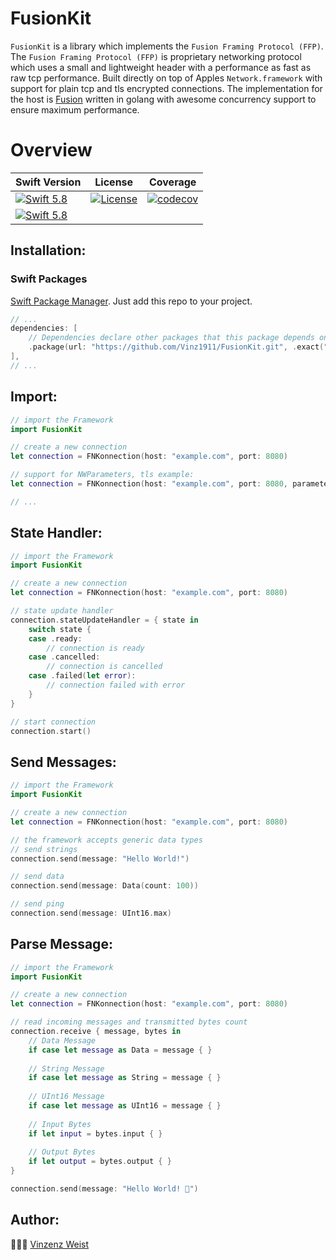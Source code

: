 # FusionKit

`FusionKit` is a library which implements the `Fusion Framing Protocol (FFP)`. 
The `Fusion Framing Protocol (FFP)` is proprietary networking protocol which uses a small and lightweight header with a performance as fast as raw tcp performance. Built directly on top of Apples `Network.framework` with support for plain tcp and tls encrypted connections. The implementation for the host is [Fusion](https://github.com/Vinz1911/fusion) written in golang with awesome concurrency support to ensure maximum performance.

# Overview
| Swift Version                                                                                                | License                                                                                                                                              | Coverage                                                                                                                                              |
|--------------------------------------------------------------------------------------------------------------|------------------------------------------------------------------------------------------------------------------------------------------------------|-------------------------------------------------------------------------------------------------------------------------------------------------------|
| [![Swift 5.8](https://img.shields.io/badge/Swift-5.8-orange.svg?logo=swift&style=flat)](https://swift.org)   | [![License](https://img.shields.io/badge/license-GPLv3-blue.svg?longCache=true&style=flat)](https://github.com/Vinz1911/FusionKit/blob/main/LICENSE) | [![codecov](https://codecov.io/github/Vinz1911/FusionKit/branch/main/graph/badge.svg?token=EE3S0BOINS)](https://codecov.io/github/Vinz1911/FusionKit) |
| [![Swift 5.8](https://img.shields.io/badge/SPM-Support-orange.svg?logo=swift&style=flat)](https://swift.org) |                                                                                                                                                      |                                                                                                                                                       |

## Installation:
### Swift Packages
[Swift Package Manager](https://developer.apple.com/documentation/xcode/swift-packages). Just add this repo to your project.

```swift
// ...
dependencies: [
    // Dependencies declare other packages that this package depends on.
    .package(url: "https://github.com/Vinz1911/FusionKit.git", .exact("7.1.0")),
],
// ...
```

## Import:
```swift
// import the Framework
import FusionKit

// create a new connection
let connection = FNKonnection(host: "example.com", port: 8080)

// support for NWParameters, tls example:
let connection = FNKonnection(host: "example.com", port: 8080, parameters: .tls)

// ...
```

## State Handler:
```swift
// import the Framework
import FusionKit

// create a new connection
let connection = FNKonnection(host: "example.com", port: 8080)

// state update handler
connection.stateUpdateHandler = { state in
    switch state {
    case .ready:
        // connection is ready
    case .cancelled:
        // connection is cancelled
    case .failed(let error):
        // connection failed with error
    }
}

// start connection
connection.start()
```

## Send Messages:
```swift
// import the Framework
import FusionKit

// create a new connection
let connection = FNKonnection(host: "example.com", port: 8080)

// the framework accepts generic data types
// send strings
connection.send(message: "Hello World!")

// send data
connection.send(message: Data(count: 100))

// send ping
connection.send(message: UInt16.max)
```

## Parse Message:
```swift
// import the Framework
import FusionKit

// create a new connection
let connection = FNKonnection(host: "example.com", port: 8080)

// read incoming messages and transmitted bytes count
connection.receive { message, bytes in    
    // Data Message
    if case let message as Data = message { }
    
    // String Message
    if case let message as String = message { }
    
    // UInt16 Message
    if case let message as UInt16 = message { }
    
    // Input Bytes
    if let input = bytes.input { }
    
    // Output Bytes
    if let output = bytes.output { }
}

connection.send(message: "Hello World! 👻")
```

## Author:
👨🏼‍💻 [Vinzenz Weist](https://github.com/Vinz1911)
